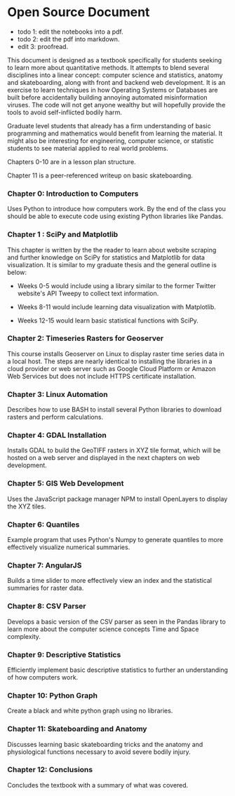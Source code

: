 # Open Source Document

- todo 1: edit the notebooks into a pdf.
- todo 2: edit the pdf into markdown.
- edit 3: proofread.

This document is designed as a textbook specifically for students seeking to learn more about quantitative methods. It attempts to blend several disciplines into a linear concept: computer science and statistics, anatomy and skateboarding, along with front and backend web development. It is an exercise to learn techniques in how Operating Systems or Databases are built before accidentally building annoying automated misinformation viruses. The code will not get anyone wealthy but will hopefully provide the tools to avoid self-inflicted bodily harm.

Graduate level students that already has a firm understanding of basic programming and mathematics would benefit from learning the material. It might also be interesting for engineering, computer science, or statistic students to see material applied to real world problems.

Chapters 0-10 are in a lesson plan structure.

Chapter 11 is a peer-referenced writeup on basic skateboarding.

### Chapter 0: Introduction to Computers
Uses Python to introduce how computers work. By the end of the class you should be able to execute code using existing Python libraries like Pandas.

### Chapter 1 : SciPy and Matplotlib
This chapter is written by the the reader to learn about website scraping and further knowledge on SciPy for statistics and Matplotlib for data visualization. It is similar to my graduate thesis and the general outline is below:

- Weeks 0-5 would include using a library similar to the former Twitter website's API Tweepy to collect text information.

- Weeks 8-11 would include learning data visualization with Matplotlib.

- Weeks 12-15 would learn basic statistical functions with SciPy.

### Chapter 2: Timeseries Rasters for Geoserver
This course installs Geoserver on Linux to display raster time series data in a local host. The steps are nearly identical to installing the libraries in a cloud provider or web server such as Google Cloud Platform or Amazon Web Services but does not include HTTPS certificate installation.

### Chapter 3: Linux Automation
Describes how to use BASH to install several Python libraries to download rasters and perform calculations.

### Chapter 4: GDAL Installation
Installs GDAL to build the GeoTIFF rasters in XYZ tile format, which will be hosted on a web server and displayed in the next chapters on web development.

### Chapter 5: GIS Web Development
Uses the JavaScript package manager NPM to install OpenLayers to display the XYZ tiles.

### Chapter 6: Quantiles
Example program that uses Python's Numpy to generate quantiles to more effectively visualize numerical summaries.

### Chapter 7: AngularJS
Builds a time slider to more effectively view an index and the statistical summaries for raster data.

### Chapter 8: CSV Parser
Develops a basic version of the CSV parser as seen in the Pandas library to learn more about the computer science concepts Time and Space complexity.

### Chapter 9: Descriptive Statistics
Efficiently implement basic descriptive statistics to further an understanding of how computers work.

### Chapter 10: Python Graph
Create a black and white python graph using no libraries.

### Chapter 11: Skateboarding and Anatomy
Discusses learning basic skateboarding tricks and the anatomy and physiological functions necessary to avoid severe bodily injury.

### Chapter 12: Conclusions
Concludes the textbook with a summary of what was covered.
